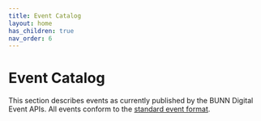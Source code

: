 ```yaml
---
title: Event Catalog
layout: home
has_children: true
nav_order: 6
---
```


# Event Catalog

This section describes events as currently published by the BUNN Digital Event APIs. All events conform to the [standard event format](/event-subscriptions/event-format).

